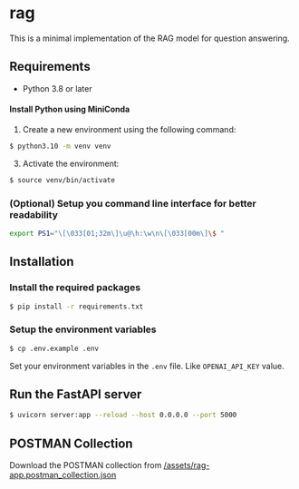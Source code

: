 # rag

This is a minimal implementation of the RAG model for question answering.

## Requirements

- Python 3.8 or later

#### Install Python using MiniConda

1) Create a new environment using the following command:
```bash
$ python3.10 -m venv venv 
```
3) Activate the environment:
```bash
$ source venv/bin/activate
```

### (Optional) Setup you command line interface for better readability

```bash
export PS1="\[\033[01;32m\]\u@\h:\w\n\[\033[00m\]\$ "
```

## Installation

### Install the required packages

```bash
$ pip install -r requirements.txt
```

### Setup the environment variables

```bash
$ cp .env.example .env
```

Set your environment variables in the `.env` file. Like `OPENAI_API_KEY` value.

## Run the FastAPI server

```bash
$ uvicorn server:app --reload --host 0.0.0.0 --port 5000
```

## POSTMAN Collection

Download the POSTMAN collection from [/assets/rag-app.postman_collection.json](/assets/rag-app.postman_collection.json)